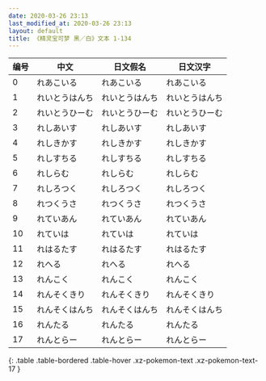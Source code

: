 ```yaml
---
date: 2020-03-26 23:13
last_modified_at: 2020-03-26 23:13
layout: default
title: 《精灵宝可梦 黑／白》文本 1-134
---
```

| 编号 | 中文 | 日文假名 | 日文汉字 |
| ---- | ---- | ---- | --- |
| 0 | れあこいる | れあこいる | れあこいる |
| 1 | れいとうはんち | れいとうはんち | れいとうはんち |
| 2 | れいとうひーむ | れいとうひーむ | れいとうひーむ |
| 3 | れしあいす | れしあいす | れしあいす |
| 4 | れしきかす | れしきかす | れしきかす |
| 5 | れしすちる | れしすちる | れしすちる |
| 6 | れしらむ | れしらむ | れしらむ |
| 7 | れしろつく | れしろつく | れしろつく |
| 8 | れつくうさ | れつくうさ | れつくうさ |
| 9 | れていあん | れていあん | れていあん |
| 10 | れていは | れていは | れていは |
| 11 | れはるたす | れはるたす | れはるたす |
| 12 | れへる | れへる | れへる |
| 13 | れんこく | れんこく | れんこく |
| 14 | れんそくきり | れんそくきり | れんそくきり |
| 15 | れんそくはんち | れんそくはんち | れんそくはんち |
| 16 | れんたる | れんたる | れんたる |
| 17 | れんとらー | れんとらー | れんとらー |
{: .table .table-bordered .table-hover .xz-pokemon-text .xz-pokemon-text-17 }